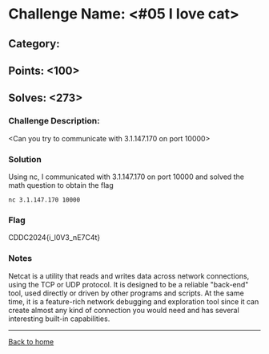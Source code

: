 # Challenge Name: <#05 I love cat>

## Category: <Cybersecurity>

## Points: <100>

## Solves: <273>

### Challenge Description:

<Can you try to communicate with 3.1.147.170 on port 10000>

### Solution

Using nc, I communicated with 3.1.147.170 on port 10000 and solved the math question to obtain the flag

`nc 3.1.147.170 10000`

### Flag

CDDC2024{i_l0V3_nE7C4t}

### Notes

Netcat is a utility that reads and writes data across network connections, using the TCP or UDP protocol. It is designed to be a reliable "back-end" tool, used directly or driven by other programs and scripts. At the same time, it is a feature-rich network debugging and exploration tool since it can create almost any kind of connection you would need and has several interesting built-in capabilities.

---

[Back to home](https://github.com/kailermai/CTF-Writeups/tree/main/CDDC2024)
